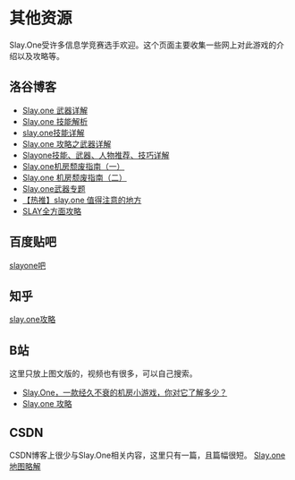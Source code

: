 # 其他资源
Slay.One受许多信息学竞赛选手欢迎。这个页面主要收集一些网上对此游戏的介绍以及攻略等。
## 洛谷博客
- [Slay.one 武器详解](https://www.luogu.com.cn/blog/334586/slayone-tips)
- [Slay.one 技能解析](https://www.luogu.com.cn/blog/334586/slayone-skills)
- [slay.one技能详解](https://www.luogu.com.cn/blog/1314five21/slayone-ji-neng-yang-xie)
- [Slay.one 攻略之武器详解](https://www.luogu.com.cn/blog/FCBM71/slayone-weapons)
- [Slayone技能、武器、人物推荐、技巧详解](https://www.luogu.com.cn/blog/59995/slayone-xiang-jie)
- [Slay.one机房颓废指南（一）](https://www.luogu.com.cn/blog/noip666-tomoo-mmp/slayone-ji-fang-tui-fei-zhi-na-yi-post)
- [Slay.one 机房颓废指南（二）](https://www.luogu.com.cn/blog/noip666-tomoo-mmp/slayone-ji-fang-tui-fei-zhi-na-er-post)
- [Slay.one武器专题](https://www.luogu.com.cn/blog/59995/slayone-wu-qi-zhuan-ti)
- [【热推】slay.one 值得注意的地方](https://www.luogu.com.cn/blog/XD-SOHA/slayone-zhi-dei-zhu-yi-di-di-fang)
- [SLAY全方面攻略](https://www.luogu.com.cn/blog/thepascal/Slay-one)

## 百度贴吧
[slayone吧](https://tieba.baidu.com/f?kw=slayone)

## 知乎
[slay.one攻略](https://zhuanlan.zhihu.com/p/52936447)

## B站
这里只放上图文版的，视频也有很多，可以自己搜索。

- [Slay.One，一款经久不衰的机房小游戏，你对它了解多少？](https://www.bilibili.com/read/cv5273822/)
- [Slay.one 攻略](https://www.bilibili.com/read/cv14673608/)

## CSDN
CSDN博客上很少与Slay.One相关内容，这里只有一篇，且篇幅很短。
[Slay.one地图略解](https://blog.csdn.net/wwhangDX/article/details/95601728)